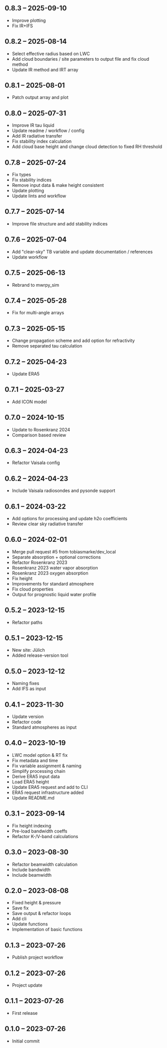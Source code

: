 ## 0.8.3 – 2025-09-10

- Improve plotting
- Fix IR+IFS

## 0.8.2 – 2025-08-14

- Select effective radius based on LWC
- Add cloud boundaries / site parameters to output file and fix cloud method
- Update IR method and IRT array

## 0.8.1 – 2025-08-01

- Patch output array and plot

## 0.8.0 – 2025-07-31

- Improve IR tau liquid
- Update readme / workflow / config
- Add IR radiative transfer
- Fix stability index calculation
- Add cloud base height and change cloud detection to fixed RH threshold

## 0.7.8 – 2025-07-24

- Fix types
- Fix stability indices
- Remove input data & make height consistent
- Update plotting
- Update lints and workflow

## 0.7.7 – 2025-07-14

- Improve file structure and add stability indices

## 0.7.6 – 2025-07-04

- Add "clear-sky" TB variable and update documentation / references
- Update workflow

## 0.7.5 – 2025-06-13

- Rebrand to mwrpy_sim

## 0.7.4 – 2025-05-28

- Fix for multi-angle arrays

## 0.7.3 – 2025-05-15

- Change propagation scheme and add option for refractivity
- Remove separated tau calculation

## 0.7.2 – 2025-04-23

- Update ERA5

## 0.7.1 – 2025-03-27

- Add ICON model

## 0.7.0 – 2024-10-15

- Update to Rosenkranz 2024
- Comparison based review

## 0.6.3 – 2024-04-23

- Refactor Vaisala config

## 0.6.2 – 2024-04-23

- Include Vaisala radiosondes and pysonde support

## 0.6.1 – 2024-03-22

- Add options for processing and update h2o coefficients
- Review clear sky radiative transfer

## 0.6.0 – 2024-02-01

- Merge pull request #5 from tobiasmarke/dev_local
- Separate absorption + optional corrections
- Refactor Rosenkranz 2023
- Rosenkranz 2023 water vapor absorption
- Rosenkranz 2023 oxygen absorption
- Fix height
- Improvements for standard atmosphere
- Fix cloud properties
- Output for prognostic liquid water profile

## 0.5.2 – 2023-12-15

- Refactor paths

## 0.5.1 – 2023-12-15

- New site: Jülich
- Added release-version tool

## 0.5.0 – 2023-12-12

- Naming fixes
- Add IFS as input

## 0.4.1 – 2023-11-30

- Update version
- Refactor code
- Standard atmospheres as input

## 0.4.0 – 2023-10-19

- LWC model option & RT fix
- Fix metadata and time
- Fix variable assignment & naming
- Simplify processing chain
- Derive ERA5 input data
- Load ERA5 height
- Update ERA5 request and add to CLI
- ERA5 request infrastructure added
- Update README.md

## 0.3.1 – 2023-09-14

- Fix height indexing
- Pre-load bandwidth coeffs
- Refactor K-/V-band calculations

## 0.3.0 – 2023-08-30

- Refactor beamwidth calculation
- Include bandwidth
- Include beamwidth

## 0.2.0 – 2023-08-08

- Fixed height & pressure
- Save fix
- Save output & refactor loops
- Add cli
- Update functions
- Implementation of basic functions

## 0.1.3 – 2023-07-26

- Publish project workflow

## 0.1.2 – 2023-07-26

- Project update

## 0.1.1 – 2023-07-26

- First release

## 0.1.0 – 2023-07-26

- Initial commit
